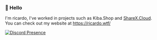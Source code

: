 ### 👋 Hello

I'm ricardo, I've worked in projects such as Kiba.Shop and [ShareX.Cloud](https://sharex.cloud).
You can check out my website at https://ricardo.wtf/

[![Discord Presence](https://lanyard-profile-readme.vercel.app/api/691386641125867601?theme=dark&bg=4a4a4a&animated=true&hideDiscrim=false&borderRadius=10px)](https://discord.com/users/691386641125867601)

